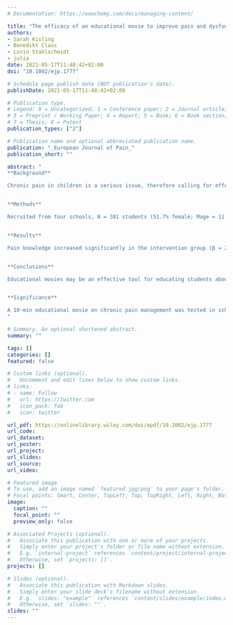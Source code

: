 ```yaml
---
# Documentation: https://wowchemy.com/docs/managing-content/

title: "The efficacy of an educational movie to improve pain and dysfunctional behavior in school children: A randomized controlled trial"
authors:
- Sarah Kisling
- Benedikt Claus
- Lorin Stahlschmidt
- julia
date: 2021-05-17T11:48:42+02:00
doi: "10.1002/ejp.1777"

# Schedule page publish date (NOT publication's date).
publishDate: 2021-05-17T11:48:42+02:00

# Publication type.
# Legend: 0 = Uncategorized; 1 = Conference paper; 2 = Journal article;
# 3 = Preprint / Working Paper; 4 = Report; 5 = Book; 6 = Book section;
# 7 = Thesis; 8 = Patent
publication_types: ["2"]

# Publication name and optional abbreviated publication name.
publication: "_European Journal of Pain_"
publication_short: ""

abstract: "
**Background**

Chronic pain in children is a serious issue, therefore calling for effective prevention/intervention measures. This study aimed to evaluate the efficacy of an educational movie on pain knowledge in school children in general and on pain‐related behaviours and pain intensity in those who are affected by chronic pain. Regarding those affected, the association between pain knowledge and intensity, as well as the potential mediating effect of pain‐related behaviours, were investigated.


**Methods**

Recruited from four schools, N = 381 students (51.7% female; Mage = 11.4, SD = 0.95) participated, of which n = 108 reported chronic pain. Each school was randomly allocated to the intervention or control group (cluster‐randomization). At two time points spaced 4–5 weeks apart, students provided information on their pain knowledge, pain‐related behaviour (passive pain coping, pain‐related disability, missed school days, medication use) and pain intensity. After the first assessment, students in the intervention group watched an educational movie. Multilevel linear models for all outcomes were calculated as well as a mediation analysis.


**Results**

Pain knowledge increased significantly in the intervention group (β = 2.76 [95% CI 2.20, 3.31]). However, no significant time‐by‐group interactions were found for pain‐related behaviour or pain intensity. The mediation model identified that the indirect effect of pain knowledge on pain intensity was mediated by pain‐related behaviour (β = −0.18, p = 0.014 and β = 0.38, p < 0.001, respectively).


**Conclusions**

Educational movies may be an effective tool for educating students about pain management. However, the knowledge gained may not be sufficient to improve pain behaviour and intensity overall.


**Significance**

A 10‐min educational movie on chronic pain management was tested in school children (N = 381). Following the intervention, knowledge of chronic pain concepts was statistically greater in the intervention group compared to the control group not watching the movie. Furthermore, a mediation model theoretically determined whether an association between pain knowledge and pain intensity exists, and whether this is explained by level of dysfunctional pain‐related behaviorisms. Full mediation was confirmed.
"

# Summary. An optional shortened abstract.
summary: ""

tags: []
categories: []
featured: false

# Custom links (optional).
#   Uncomment and edit lines below to show custom links.
# links:
# - name: Follow
#   url: https://twitter.com
#   icon_pack: fab
#   icon: twitter

url_pdf: https://onlinelibrary.wiley.com/doi/epdf/10.1002/ejp.1777
url_code:
url_dataset:
url_poster:
url_project:
url_slides:
url_source:
url_video:

# Featured image
# To use, add an image named `featured.jpg/png` to your page's folder. 
# Focal points: Smart, Center, TopLeft, Top, TopRight, Left, Right, BottomLeft, Bottom, BottomRight.
image:
  caption: ""
  focal_point: ""
  preview_only: false

# Associated Projects (optional).
#   Associate this publication with one or more of your projects.
#   Simply enter your project's folder or file name without extension.
#   E.g. `internal-project` references `content/project/internal-project/index.md`.
#   Otherwise, set `projects: []`.
projects: []

# Slides (optional).
#   Associate this publication with Markdown slides.
#   Simply enter your slide deck's filename without extension.
#   E.g. `slides: "example"` references `content/slides/example/index.md`.
#   Otherwise, set `slides: ""`.
slides: ""
---
```

